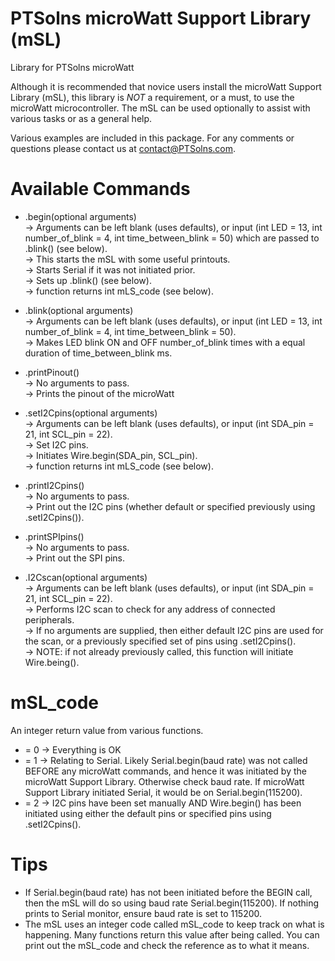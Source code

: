 # PTSolns microWatt Support Library (mSL)
Library for PTSolns microWatt

Although it is recommended that novice users install the microWatt Support Library (mSL), this library is *NOT* a requirement, or a must, to use the microWatt microcontroller. The mSL can be used optionally to assist with various tasks or as a general help.

Various examples are included in this package. For any comments or questions please contact us at contact@PTSolns.com.


# Available Commands
- .begin(optional arguments)<br />
  -> Arguments can be left blank (uses defaults), or input (int LED = 13, int number_of_blink = 4, int time_between_blink = 50) which are passed to .blink() (see below).<br />
  -> This starts the mSL with some useful printouts.<br />
  -> Starts Serial if it was not initiated prior.<br />
  -> Sets up .blink() (see below).<br />
  -> function returns int mLS_code (see below).

- .blink(optional arguments)<br />
  -> Arguments can be left blank (uses defaults), or input (int LED = 13, int number_of_blink = 4, int time_between_blink = 50).<br />
  -> Makes LED blink ON and OFF number_of_blink times with a equal duration of time_between_blink ms.<br />

- .printPinout()<br />
  -> No arguments to pass.<br />
  -> Prints the pinout of the microWatt<br />
  
- .setI2Cpins(optional arguments)<br />
  -> Arguments can be left blank (uses defaults), or input (int SDA_pin = 21, int SCL_pin = 22).<br />
  -> Set I2C pins.<br />
  -> Initiates Wire.begin(SDA_pin, SCL_pin).<br />
  -> function returns int mLS_code (see below).
  
- .printI2Cpins()<br />
  -> No arguments to pass.<br />
  -> Print out the I2C pins (whether default or specified previously using .setI2Cpins()).<br />
  
- .printSPIpins()<br />
  -> No arguments to pass.<br />
  -> Print out the SPI pins.<br />
  
- .I2Cscan(optional arguments)<br />
  -> Arguments can be left blank (uses defaults), or input (int SDA_pin = 21, int SCL_pin = 22).<br />
  -> Performs I2C scan to check for any address of connected peripherals.<br />
  -> If no arguments are supplied, then either default I2C pins are used for the scan, or a previously specified set of pins using .setI2Cpins().<br />
  -> NOTE: if not already previously called, this function will initiate Wire.being().<br />


# mSL_code
An integer return value from various functions.
- = 0 -> Everything is OK
- = 1 -> Relating to Serial. Likely Serial.begin(baud rate) was not called BEFORE any microWatt commands, and hence it was initiated by the microWatt Support Library. Otherwise check baud rate. If microWatt Support Library initiated Serial, it would be on Serial.begin(115200).
- = 2 -> I2C pins have been set manually AND Wire.begin() has been initiated using either the default pins or specified pins using .setI2Cpins().

  
# Tips
- If Serial.begin(baud rate) has not been initiated before the BEGIN call, then the mSL will do so using baud rate Serial.begin(115200). If nothing prints to Serial monitor, ensure baud rate is set to 115200.
- The mSL uses an integer code called mSL_code to keep track on what is happening. Many functions return this value after being called. You can print out the mSL_code and check the reference as to what it means.
